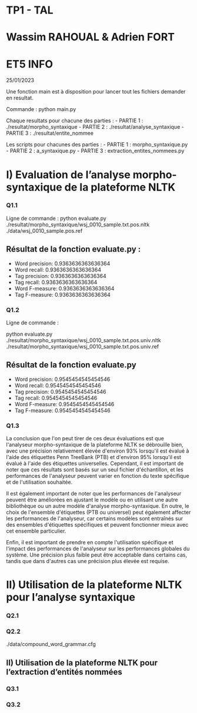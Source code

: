 TP1 - TAL
===============================================================
Wassim RAHOUAL & Adrien FORT 
===============================================================
ET5 INFO 
===============================================================
25/01/2023


Une fonction main est à disposition pour lancer tout les fichiers demander en resultat.

Commande : python main.py 

Chaque resultats pour chacune des parties :
	- PARTIE 1 : ./resultat/morpho_syntaxique
	- PARTIE 2 : ./resultat/analyse_syntaxique
	- PARTIE 3 : ./resultat/entite_nommee

Les scripts pour chacunes des parties : 
	- PARTIE 1 : morpho_syntaxique.py
	- PARTIE 2 : a_syntaxique.py
	- PARTIE 3 : extraction_entites_nommees.py

# I) Evaluation de l’analyse morpho-syntaxique de la plateforme NLTK 

### Q1.1

Ligne de commande :
python evaluate.py ./resultat/morpho_syntaxique/wsj_0010_sample.txt.pos.nltk ./data/wsj_0010_sample.pos.ref

Résultat de la fonction evaluate.py : 
--------------------------------------
 * Word precision: 0.9363636363636364
 * Word recall: 0.9363636363636364
 * Tag precision: 0.9363636363636364
 * Tag recall: 0.9363636363636364
 * Word F-measure: 0.9363636363636364
 * Tag F-measure: 0.9363636363636364

### Q1.2

Ligne de commande :

python evaluate.py ./resultat/morpho_syntaxique/wsj_0010_sample.txt.pos.univ.nltk ./resultat/morpho_syntaxique/wsj_0010_sample.txt.pos.univ.ref

Résultat de la fonction evaluate.py
-------------------------------------
* Word precision: 0.9545454545454546
* Word recall: 0.9545454545454546
* Tag precision: 0.9545454545454546
* Tag recall: 0.9545454545454546
* Word F-measure: 0.9545454545454546
* Tag F-measure: 0.9545454545454546

### Q1.3

La conclusion que l'on peut tirer de ces deux évaluations est que l'analyseur morpho-syntaxique de la plateforme NLTK se débrouille bien, avec une précision relativement élevée d'environ 93% 
lorsqu'il est évalué à l'aide des étiquettes Penn TreeBank (PTB) et d'environ 95% lorsqu'il est évalué à l'aide des étiquettes universelles. Cependant, il est important de noter que ces résultats 
sont basés sur un seul fichier d'échantillon, et les performances de l'analyseur peuvent varier en fonction du texte spécifique et de l'utilisation souhaitée.

Il est également important de noter que les performances de l'analyseur peuvent être améliorées en ajustant le modèle ou en utilisant une autre bibliothèque ou un autre modèle d'analyse morpho-syntaxique. 
En outre, le choix de l'ensemble d'étiquettes (PTB ou universel) peut également affecter les performances de l'analyseur, car certains modèles sont entraînés sur des ensembles d'étiquettes spécifiques 
et peuvent fonctionner mieux avec cet ensemble particulier.

Enfin, il est important de prendre en compte l'utilisation spécifique et l'impact des performances de l'analyseur sur les performances globales du système. 
Une précision plus faible peut être acceptable dans certains cas, tandis que dans d'autres cas une précision plus élevée est requise.

# II) Utilisation de la plateforme NLTK pour l’analyse syntaxique

### Q2.1

### Q2.2

 ./data/compound_word_grammar.cfg 

## II) Utilisation de la plateforme NLTK pour l’extraction d’entités nommées

### Q3.1

### Q3.2

